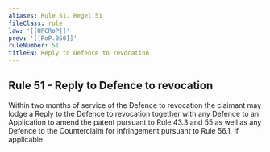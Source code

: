 ```yaml
---
aliases: Rule 51, Regel 51
fileClass: rule
law: '[[UPCRoP]]'
prev: '[[RoP.050]]'
ruleNumber: 51
titleEN: Reply to Defence to revocation
---
```


## Rule 51 - Reply to Defence to revocation

Within two months of service of the Defence to revocation the claimant may lodge a Reply to the Defence to revocation  together with any Defence to an Application to amend the patent  pursuant to Rule 43.3 and 55 as well as any Defence to the Counterclaim for infringement pursuant to Rule 56.1, if applicable.